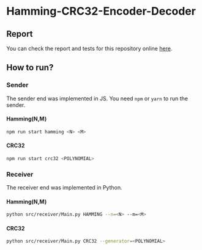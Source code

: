 # Hamming-CRC32-Encoder-Decoder
## Report
You can check the report and tests for this repository online [here](https://docs.google.com/document/d/1suE6GTUsWVVAKPhyM6-UCBvslsPxMMcaSF4wiAJZ4AE/edit?usp=sharing).
## How to run?
### Sender
The sender end was implemented in JS. You need ``npm`` or ``yarn`` to run the sender.
#### Hamming(N,M)
```bash
npm run start hamming <N> <M>
````
#### CRC32
```bash
npm run start crc32 <POLYNOMIAL>
```
### Receiver
The receiver end was implemented in Python.
#### Hamming(N,M)
```bash
python src/receiver/Main.py HAMMING --n=<N> --m=<M>
```
#### CRC32
```bash
python src/receiver/Main.py CRC32 --generator=<POLYNOMIAL>
```

